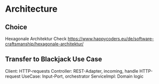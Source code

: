 # Architecture

## Choice

Hexagonale Architektur
Check https://www.happycoders.eu/de/software-craftsmanship/hexagonale-architektur/

## Transfer to Blackjack Use Case

Client: HTTP-requests
Controller: REST-Adapter, incoming, handle HTTP-request
UseCase: Input-Port, orchestrator
ServiceImpl: Domain logic
